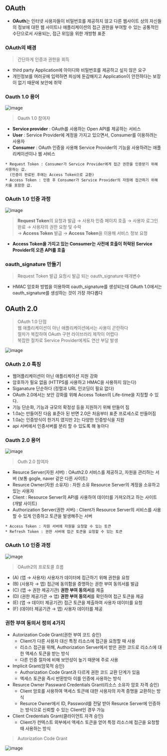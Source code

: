 ## OAuth
* **OAuth**는 인터넷 사용자들이 비밀번호를 제공하지 않고 다른 웹사이트 상의 자신들의 정보에 대한 웹 사이트나 애플리케이션의 접근 권한을 부여할 수 있는 공통적인 수단으로서 사용되는, 접근 위임을 위한 개방형 표준
### OAuth의 배경
> 간단하게 인증과 권한을 회득
* third party Application에 아이디와 비밀번호를 제공하고 싶지 않은 요구
* 개인정보를 여러곳에 입력하면 피싱에 둔감해지고 Application이 안전하다는 보장이 없기 때문에 보안에 취약
### Oauth 1.0 용어
![image](https://user-images.githubusercontent.com/102463200/198908308-c62e06d5-22e4-49a0-bc98-d68c798c10b8.png)
> Oauth 1.0 참여자  
* **Service provider** : OAuth를 사용하는 Open API를 제공하는 서비스
* **User** : Service Provider에 계정을 가지고 있으면서, Consumer를 이용하려는 사용자
* **Consumer** : OAuth 인증을 사용해 Service Provider의 기능을 사용하려는 애플리케이션이나 웹 서비스
```
* Request Token : Consumer가 Service Provider에게 접근 권한을 인증받기 위해 사용하는 값.   
  (인증이 완료된 후에는 Access Token으로 교환)
* Access Token : 인증 후 Consumer가 Service Provider의 자원에 접근하기 위해 키를 포함한 값.
```
### OAuth 1.0 인증 과정
![image](https://user-images.githubusercontent.com/102463200/198912658-2e563274-2d5c-4f5d-aebd-9c9bd9cadea4.png)

> **Request Token**의 요청과 발급 → 사용자 인증 페이지 호출 → 사용자 로그인 완료 → 사용자의 권한 요청 및 수락  
> → **Access Token** 발급 → **Access Token**을 이용해 서비스 정보 요청
* **Access Token을 가지고 있는 Consumer는 사전에 호출이 허락된 Service Provider의 오픈 API를 호출**
### oauth_signature 만들기
> Request Token 발급 요청시 발급 되는 oauth_signature 매개변수
* HMAC 암호화 방법을 이용하여 oauth_signature를 생성되는데 OAuth 1.0에서는 oauth_signature를 생성하는 것이 가장 까다롭다
## OAuth 2.0
> OAuth 1.0 단점  
> 웹 애플리케이션이 아닌 애플리케이션에서는 사용이 곤란하다  
> 절차가 복잡하여 OAuth 구현 라이브러리 제작이 어렵다  
> 복잡한 절차로 Service Provider에게도 연산 부담 발생  

![image](https://user-images.githubusercontent.com/102463200/198911779-2fec867e-1117-40cd-9331-5209484aac1c.png)
### OAuth 2.0 특징
* 웹어플리케이션이 아닌 애플리케이션 지원 강화
* 암호하가 필요 없음 (HTTPS를 사용하고 HMAC을 사용하지 않는다)
* Siganature 단순하다 (정렬과 URL 인코딩이 필요 없다)
* OAuth 2.0에서는 보안 강화를 위해 Access Token의 Life-time을 지정할 수 있다.
* 기능 단순화, 기능과 규모의 확정성 등을 지원하기 위해 만들어 짐
* 1.0a는 만들어진 다음 표준아 된 반면 2.0은 처음부터 표준 프로세스로 만들어짐
* 1.0a는 인증방식이 한가지 였지만 2는 다양한 인증방식을 지원
* api 서버에서 인증서버를 분리 할 수 있도록 해 놓아다
### Oauth 2.0 용어
![image](https://user-images.githubusercontent.com/102463200/198912837-168d58e5-c504-45f2-9f67-ea37a3a151a6.png)

> Outh 2.0 참여자
* Resurce Server(자원 서버) : OAuth2.0 서비스를 제공하고, 자원을 관리하는 서버 (보통 gogle, naver 같은 다른 사이트)
* Resurce Owner(자원 소유자) : 자원 소유 Resource Server의 계정을 소유하고 있는 사용자
* Client : Resource Server의 API를 사용하여 데이터를 가져오려고 하는 사이트 (개발 사이트)
* Authorization Server(권한 서버) : Client가 Resource Server의 서비스를 사용할 수 있게 인증하고 토큰을 발생해주는 서버
```
* Access Token : 자원 서버에 자원을 요청할 수 있는 토큰
* Refresh Token : 권한 서버에 접근 토큰을 요청할 수 있는 토큰
```
### OAuth 1.0 인증 과정
![image](https://user-images.githubusercontent.com/102463200/198916461-0a6901a9-da4f-429b-93db-2bcc72ee1505.png)
> OAuth2의 프로토콜 흐름
* (A) (앱 → 사용자) 사용자가 데이터에 접근하기 위해 권한을 요청
* (B) (사용자 → 앱) 접근에 동의함을 증명하는 권한 부여 동의서를 발급
* (C) (앱 → 권한 제공기관) **권한 부여 동의서**를 제출
* (D) (권한 제공기관 → 앱) **권한 부여 동의서**를 확인하여 접근 토큰을 제공
* (E) (앱 → 데이터 제공기관) 접근 토큰을 제출하여 사용자 데이터를 요청
* (F) (데이터 제공기관 → 앱) 사용자 데이터를 제공
### 권한 부여 동의서 정의 4가지
* Autorization Code Grant(권한 부여 코드 승인) 
  *  Client가 다른 사용자 대신 특정 리소스에 접근을 요청할 때 사용
  *  리소스 접근을 위해, Authorization Server에서 받은 권한 코드로 리소스에 대한 액세스 토큰을 받는 방식
  *  다른 인증 절차에 비해 보안성이 높기 때문에 주로 사용
* Implicit Grant(암묵적 승인)
  * Authorization Code Grant과 다르게 권한 코드 교환 단계가 있음
  * 엑세스 토큰을 즉시 반환받아 이를 인증에 사용하는 방식
* Resurce Owner Passward Credentials Grant(리소스 소유자 암호 자격 승인)
  * Client 암호를 사용하여 액세스 토큰에 대한 사용자의 자격 증명을 교환하는 방식
  * Resurce Owner에서 ID, Password를 전달 받아 Resurce Server에 인증하는 방식으로 신뢰할 수 있는 Client인 경우 가능
* Client Credentials Grant(클라이언트 자격 승인)
  * Client가 컨텍스트 외부에서 엑세스 토큰을 얻어 특정 리소스에 접근을 요청할 때 사용하는 방식 
> Autorization Code Grant  

![image](https://user-images.githubusercontent.com/102463200/198913234-cdf8f073-d2c8-4248-9549-9a6d28e4cc9a.png)
